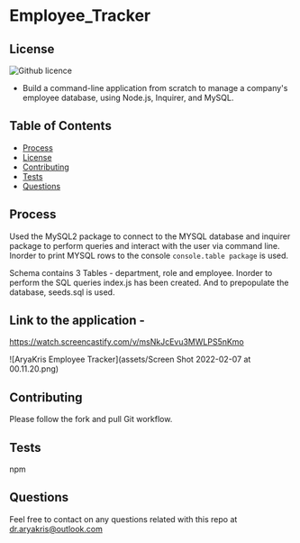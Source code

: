 # Employee_Tracker


## License
![Github licence](http://img.shields.io/badge/license-MIT-purple.svg)

* Build a command-line application from scratch to manage a company's employee database, using Node.js, Inquirer, and MySQL.

## Table of Contents 

  * [Process](#process)
  * [License](#license)
  * [Contributing](#contributing)
  * [Tests](#tests)
  * [Questions](#questions)


## Process

Used the MySQL2 package to connect to the MYSQL database and inquirer package to perform queries and interact with the user via command line. Inorder to print MYSQL rows to the console `console.table package` is used. 

Schema contains 3 Tables - department, role and employee. Inorder to perform the SQL queries index.js has been created. And to prepopulate the database, seeds.sql is used. 

## Link to the application - 
https://watch.screencastify.com/v/msNkJcEvu3MWLPS5nKmo

![AryaKris Employee Tracker](assets/Screen Shot 2022-02-07 at 00.11.20.png)

## Contributing
Please follow the fork and pull Git workflow. 

## Tests
npm

## Questions
Feel free to contact on any questions related with this repo at dr.aryakris@outlook.com



